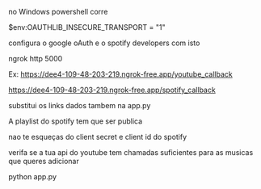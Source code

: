 no Windows powershell corre

$env:OAUTHLIB_INSECURE_TRANSPORT = "1"

configura o google oAuth e o spotify developers com isto


ngrok http 5000


Ex:
https://dee4-109-48-203-219.ngrok-free.app/youtube_callback


https://dee4-109-48-203-219.ngrok-free.app/spotify_callback

substitui os links dados tambem na app.py

A playlist do spotify tem que ser publica 

nao te esqueças do client secret e client id do spotify

verifa se a tua api do youtube tem chamadas suficientes para as musicas que queres adicionar

python app.py

